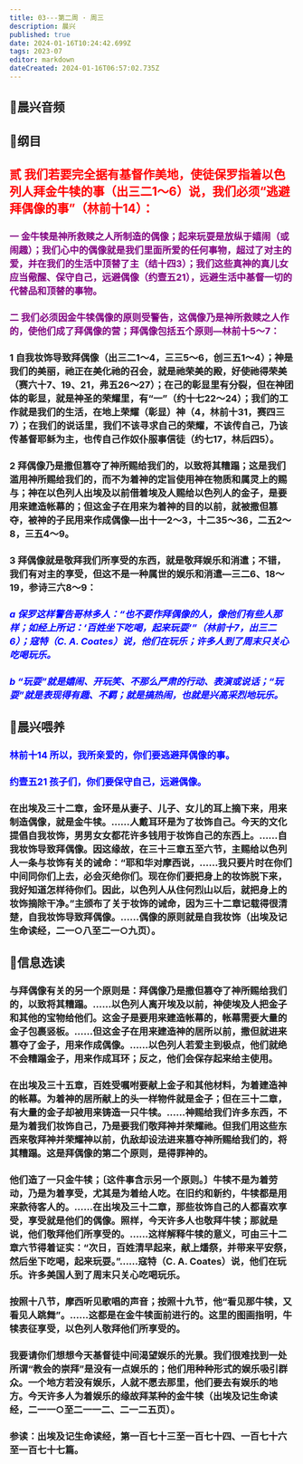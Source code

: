 ```yaml
---
title: 03---第二周 · 周三
description: 晨兴
published: true
date: 2024-01-16T10:24:42.699Z
tags: 2023-07
editor: markdown
dateCreated: 2024-01-16T06:57:02.735Z
---
```


## 🎵晨兴音频

## 📖纲目

## <font color=red>贰 我们若要完全据有基督作美地，使徒保罗指着以色列人拜金牛犊的事（出三二1～6）说，我们必须“逃避拜偶像的事”（林前十14）：</font>

### <font color=purple>一 金牛犊是神所救赎之人所制造的偶像；起来玩耍是放纵于嬉闹（或闹趣）；我们心中的偶像就是我们里面所爱的任何事物，超过了对主的爱，并在我们的生活中顶替了主（结十四3）；我们这些真神的真儿女应当儆醒、保守自己，远避偶像（约壹五21），远避生活中基督一切的代替品和顶替的事物。</font>

### <font color=purple>二 我们必须因金牛犊偶像的原则受警告，这偶像乃是神所救赎之人作的，使他们成了拜偶像的营；拜偶像包括五个原则—林前十5～7：</font>

### 1 自我妆饰导致拜偶像（出三二1～4，三三5～6，创三五1～4）；神是我们的美丽，祂正在美化祂的召会，就是祂荣美的殿，好使祂得荣美（赛六十7、19、21，弗五26～27）；在己的彰显里有分裂，但在神团体的彰显，就是神圣的荣耀里，有“一”（约十七22～24）；我们的工作就是我们的生活，在地上荣耀（彰显）神（4，林前十31，赛四三7）；在我们的说话里，我们不该寻求自己的荣耀，不该传自己，乃该传基督耶稣为主，也传自己作奴仆服事信徒（约七17，林后四5）。

### 2 拜偶像乃是撒但篡夺了神所赐给我们的，以致将其糟蹋；这是我们滥用神所赐给我们的，而不为着神的定旨使用神在物质和属灵上的赐与；神在以色列人出埃及以前借着埃及人赐给以色列人的金子，是要用来建造帐幕的；但这金子在用来为着神的目的以前，就被撒但篡夺，被神的子民用来作成偶像—出十一2～3，十二35～36，二五2～8，三五4～9。

### 3 拜偶像就是敬拜我们所享受的东西，就是敬拜娱乐和消遣；不错，我们有对主的享受，但这不是一种属世的娱乐和消遣—三二6、18～19，参诗三六8～9：

### *<font color=blue>a 保罗这样警告哥林多人：“也不要作拜偶像的人，像他们有些人那样；如经上所记：‘百姓坐下吃喝，起来玩耍’”（林前十7，出三二6）；寇特（C. A. Coates）说，他们在玩乐；许多人到了周末只关心吃喝玩乐。</font>*

### *<font color=blue>b “玩耍”就是嬉闹、开玩笑、不那么严肃的行动、表演或说话；“玩耍”就是表现得有趣、不羁；就是搞热闹，也就是兴高采烈地玩乐。</font>*

## 📖晨兴喂养

### <font color=blue>林前十14    所以，我所亲爱的，你们要逃避拜偶像的事。</font>

### <font color=blue>约壹五21    孩子们，你们要保守自己，远避偶像。</font>

### 在出埃及三十二章，金环是从妻子、儿子、女儿的耳上摘下来，用来制造偶像，就是金牛犊。……人戴耳环是为了妆饰自己。今天的文化提倡自我妆饰，男男女女都花许多钱用于妆饰自己的东西上。……自我妆饰导致拜偶像。因这缘故，在三十三章五至六节，主赐给以色列人一条与妆饰有关的诫命：“耶和华对摩西说，……我只要片时在你们中间同你们上去，必会灭绝你们。现在你们要把身上的妆饰脱下来，我好知道怎样待你们。因此，以色列人从住何烈山以后，就把身上的妆饰摘除干净。”主颁布了关于妆饰的诫命，因为三十二章记载得很清楚，自我妆饰导致拜偶像。……偶像的原则就是自我妆饰（出埃及记生命读经，二一○八至二一○九页）。

## 📖信息选读

### 与拜偶像有关的另一个原则是：拜偶像乃是撒但篡夺了神所赐给我们的，以致将其糟蹋。……以色列人离开埃及以前，神使埃及人把金子和其他的宝物给他们。这金子是要用来建造帐幕的，帐幕需要大量的金子包裹竖板。……但这金子在用来建造神的居所以前，撒但就进来篡夺了金子，用来作成偶像。……以色列人若爱主到极点，他们就绝不会糟蹋金子，用来作成耳环；反之，他们会保存起来给主使用。

### 在出埃及三十五章，百姓受嘱咐要献上金子和其他材料，为着建造神的帐幕。为着神的居所献上的头一样物件就是金子；但在三十二章，有大量的金子却被用来铸造一只牛犊。……神赐给我们许多东西，不是为着我们妆饰自己，乃是要我们敬拜神并荣耀祂。但我们用这些东西来敬拜神并荣耀神以前，仇敌却设法进来篡夺神所赐给我们的，将其糟蹋。这是拜偶像的第二个原则，是得罪神的。

### 他们造了一只金牛犊；〔这件事含示另一个原则。〕牛犊不是为着劳动，乃是为着享受，尤其是为着给人吃。在旧约和新约，牛犊都是用来款待客人的。……在出埃及三十二章，那些妆饰自己的人都喜欢享受，享受就是他们的偶像。照样，今天许多人也敬拜牛犊；那就是说，他们敬拜他们所享受的。……这样解释牛犊的意义，可由三十二章六节得着证实：“次日，百姓清早起来，献上燔祭，并带来平安祭，然后坐下吃喝，起来玩耍。”……寇特（C. A. Coates）说，他们在玩乐。许多美国人到了周末只关心吃喝玩乐。

### 按照十八节，摩西听见歌唱的声音；按照十九节，他“看见那牛犊，又看见人跳舞”。……这都是在金牛犊面前进行的。这里的图画指明，牛犊表征享受，以色列人敬拜他们所享受的。

### 我要请你们想想今天基督徒中间渴望娱乐的光景。我们很难找到一处所谓“教会的崇拜”是没有一点娱乐的；他们用种种形式的娱乐吸引群众。一个地方若没有娱乐，人就不愿去那里，他们要去有娱乐的地方。今天许多人为着娱乐的缘故拜某种的金牛犊（出埃及记生命读经，二一一○至二一一二、二一二五页）。

### 参读：出埃及记生命读经，第一百七十三至一百七十四、一百七十六至一百七十七篇。

<!-- Google tag (gtag.js) -->

<script async src="https://www.googletagmanager.com/gtag/js?id=G-1P8709Z16T"></script>

<script>


 window.dataLayer = window.dataLayer || [];

 function gtag(){dataLayer.push(arguments);}

 gtag('js', new Date());



 gtag('config', 'G-1P8709Z16T');

</script>